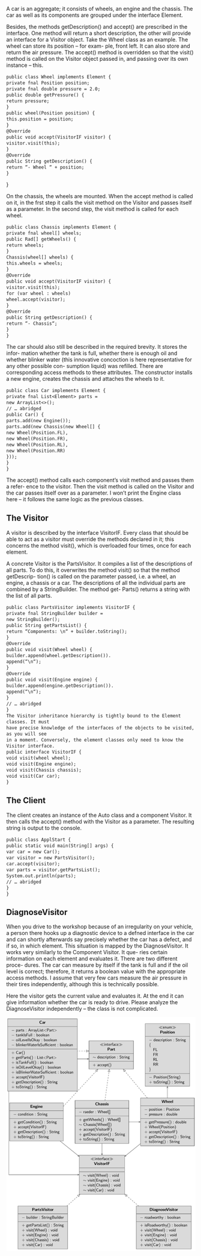 A car is an aggregate; it consists of wheels, an engine and the chassis. The car as well as 
its components are grouped under the interface Element.

 Besides, the 
methods getDescription() and accept() are prescribed in the interface. One 
method will return a short description, the other will provide an interface for a Visitor 
object. Take the Wheel class as an example. The wheel can store its position – for exam-
ple, front left. It can also store and return the air pressure. The accept() method is 
overridden so that the visit() method is called on the Visitor object passed in, and 
passing over its own instance – this.

    public class Wheel implements Element {
    private fnal Position position;
    private fnal double pressure = 2.0;
    public double getPressure() {
    return pressure;
    }
    public wheel(Position position) {
    this.position = position;
    }
    @Override
    public void accept(VisitorIF visitor) {
    visitor.visit(this);
    }
    @Override
    public String getDescription() {
    return “- Wheel “ + position;
    }
 }

On the chassis, the wheels are mounted. When the accept method is called on it, in the 
frst step it calls the visit method on the Visitor and passes itself as a parameter. In the 
second step, the visit method is called for each wheel.

    public class Chassis implements Element {
    private fnal wheel[] wheels;
    public Rad[] getWheels() {
    return wheels;
    }
    Chassis(wheel[] wheels) {
    this.wheels = wheels;
    }
    @Override
    public void accept(VisitorIF visitor) {
    visitor.visit(this);
    for (var wheel : wheels)
    wheel.accept(visitor);
    }
    @Override
    public String getDescription() {
    return “- Chassis“;
    }
    }

The car should also still be described in the required brevity. It stores the infor-
mation whether the tank is full, whether there is enough oil and whether blinker 
water (this innovative concoction is here representative for any other possible con-
sumption liquid) was refilled. There are corresponding access methods to these 
attributes. The constructor installs a new engine, creates the chassis and attaches 
the wheels to it.

    public class Car implements Element {
    private fnal List<Element> parts =
    new ArrayList<>();
    // … abridged
    public Car() {
    parts.add(new Engine());
    parts.add(new Chassis(new Wheel[] {
    new Wheel(Position.FL),
    new Wheel(Position.FR),
    new Wheel(Position.RL),
    new Wheel(Position.RR)
    }));
    }
    }

The accept() method calls each component’s visit method and passes them a refer-
ence to the visitor. Then the visit method is called on the Visitor and the car passes itself 
over as a parameter. I won’t print the Engine class here – it follows the same logic as the 
previous classes.
## The Visitor
A visitor is 
described by the interface VisitorIF. Every class that should be able to act as a visitor 
must override the methods declared in it; this concerns the method visit(), which is 
overloaded four times, once for each element.

A concrete Visitor is the PartsVisitor. It compiles a list of the descriptions of all 
parts. To do this, it overwrites the method visit() so that the method getDescrip-
tion() is called on the parameter passed, i.e. a wheel, an engine, a chassis or a car. The 
descriptions of all the individual parts are combined by a StringBuilder. The method get-
Parts() returns a string with the list of all parts.

    public class PartsVisitor implements VisitorIF {
    private fnal StringBuilder builder =
    new StringBuilder();
    public String getPartsList() {
    return “Components: \n“ + builder.toString();
    }
    @Override
    public void visit(Wheel wheel) {
    builder.append(wheel.getDescription()).
    append(“\n“);
    }
    @Override
    public void visit(Engine engine) {
    builder.append(engine.getDescription()).
    append(“\n“);
    }
    // … abridged
    }
    The Visitor inheritance hierarchy is tightly bound to the Element classes. It must 
    have precise knowledge of the interfaces of the objects to be visited, as you will see 
    in a moment. Conversely, the element classes only need to know the Visitor interface.
    public interface VisitorIF {
    void visit(wheel wheel);
    void visit(Engine engine);
    void visit(Chassis chassis);
    void visit(Car car);
    }
## The Client
The client creates an instance of the Auto class and a component Visitor. It then calls the 
accept() method with the Visitor as a parameter. The resulting string is output to the 
console.

    public class ApplStart {
    public static void main(String[] args) {
    var car = new Car();
    var visitor = new PartsVisitor();
    car.accept(visitor);
    var parts = visitor.getPartsList();
    System.out.println(parts);
    // … abridged
    }
    }
## DiagnoseVisitor
When you drive to the workshop because of an irregularity on your vehicle, a person there 
hooks up a diagnostic device to a defned interface in the car and can shortly afterwards 
say precisely whether the car has a defect, and if so, in which element. This situation is 
mapped by the DiagnoseVisitor. It works very similarly to the Component Visitor. It que-
ries certain information on each element and evaluates it. There are two different proce-
dures. The car can measure by itself if the tank is full and if the oil level is correct; therefore, 
it returns a boolean value with the appropriate access methods. I assume that very few cars 
measure the air pressure in their tires independently, although this is technically possible. 

Here the visitor gets the current value and evaluates it. At the end it can give information 
whether the car is ready to drive. Please analyze the DiagnoseVisitor independently – the 
class is not complicated.

![alt text](image.png)